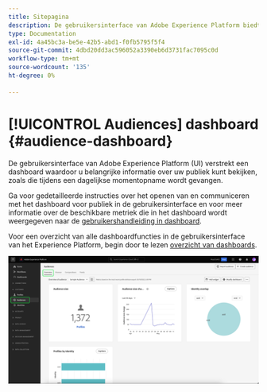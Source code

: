 ```yaml
---
title: Sitepagina
description: De gebruikersinterface van Adobe Experience Platform biedt een dashboard waarmee u belangrijke metriek met betrekking tot publiek kunt bekijken dat door uw organisatie wordt gemaakt en onderhouden.
type: Documentation
exl-id: 4a45bc3a-be5e-42b5-abd1-f0fb5795f5f4
source-git-commit: 4dbd20dd3ac596052a3390eb6d3731fac7095c0d
workflow-type: tm+mt
source-wordcount: '135'
ht-degree: 0%

---
```


# [!UICONTROL Audiences] dashboard {#audience-dashboard}

De gebruikersinterface van Adobe Experience Platform (UI) verstrekt een dashboard waardoor u belangrijke informatie over uw publiek kunt bekijken, zoals die tijdens een dagelijkse momentopname wordt gevangen.

Ga voor gedetailleerde instructies over het openen van en communiceren met het dashboard voor publiek in de gebruikersinterface en voor meer informatie over de beschikbare metriek die in het dashboard wordt weergegeven naar de [gebruikershandleiding in dashboard](../../dashboards/guides/audiences.md).

Voor een overzicht van alle dashboardfuncties in de gebruikersinterface van het Experience Platform, begin door te lezen [overzicht van dashboards](../../dashboards/home.md).

![Het publiek dashboard. Hier worden drie widgets weergegeven: de widget voor de publieksgrootte, de widget voor de wijziging van de publieksgrootte en de profielen per identiteitswidget.](../../dashboards/images/segments/dashboard-overview.png)
